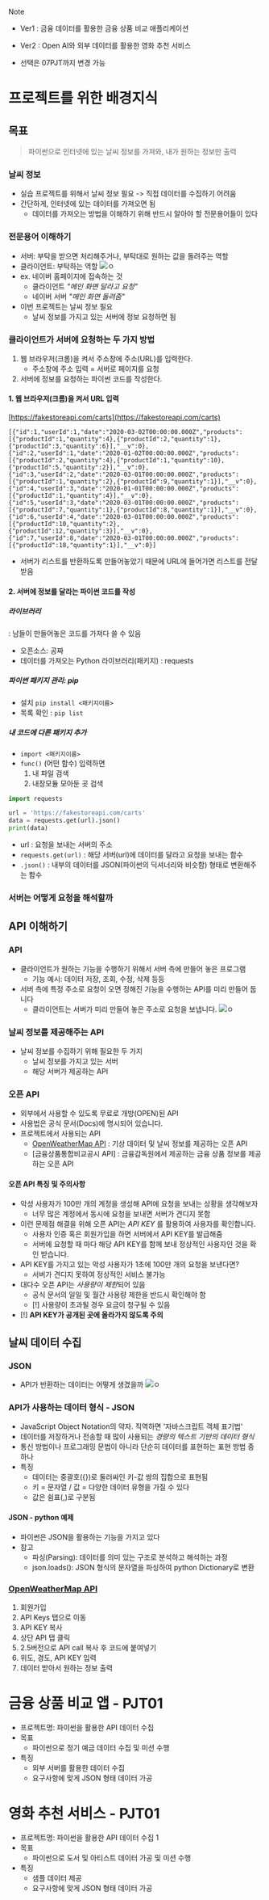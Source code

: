 > [!NOTE]
> - Ver1 : 금융 데이터를 활용한 금융 상품 비교 애플리케이션
> - Ver2 : Open AI와 외부 데이터를 활용한 영화 추천 서비스
> 
> - 선택은 07PJT까지 변경 가능

# 프로젝트를 위한 배경지식
## 목표
> 파이썬으로 인터넷에 있는 날씨 정보를 가져와, 내가 원하는 정보만 출력

### 날씨 정보
- 실습 프로젝트를 위해서 날씨 정보 필요 -> 직접 데이터를 수집하기 어려움
- 간단하게, 인터넷에 있는 데이터를 가져오면 됨
	- 데이터를 가져오는 방법을 이해하기 위해 반드시 알아야 할 전문용어들이 있다
### 전문용어 이해하기
- 서버: 부탁을 받으면 처리해주거나, 부탁대로 원하는 값을 돌려주는 역할
- 클라이언트: 부탁하는 역할
![ㅇ](../img/240119_1.PNG)
- ex. 네이버 홈페이지에 접속하는 것
	- 클라이언트 *"메인 화면 달라고 요청"*
	- 네이버 서버 *"메인 화면 돌려줌"*
- 이번 프로젝트는 날씨 정보 필요
	- 날씨 정보를 가지고 있는 서버에 정보 요청하면 됨
### 클라이언트가 서버에 요청하는 두 가지 방법
1. 웹 브라우저(크롬)을 켜서 주소창에 주소(URL)를 입력한다.
	- 주소창에 주소 입력 = 서버로 페이지를 요청
2. 서버에 정보를 요청하는 파이썬 코드를 작성한다.
#### 1. 웹 브라우저(크롬)을 켜서 URL 입력
[https://fakestoreapi.com/carts](https://fakestoreapi.com/carts)
```
[{"id":1,"userId":1,"date":"2020-03-02T00:00:00.000Z","products":[{"productId":1,"quantity":4},{"productId":2,"quantity":1},{"productId":3,"quantity":6}],"__v":0},{"id":2,"userId":1,"date":"2020-01-02T00:00:00.000Z","products":[{"productId":2,"quantity":4},{"productId":1,"quantity":10},{"productId":5,"quantity":2}],"__v":0},{"id":3,"userId":2,"date":"2020-03-01T00:00:00.000Z","products":[{"productId":1,"quantity":2},{"productId":9,"quantity":1}],"__v":0},{"id":4,"userId":3,"date":"2020-01-01T00:00:00.000Z","products":[{"productId":1,"quantity":4}],"__v":0},{"id":5,"userId":3,"date":"2020-03-01T00:00:00.000Z","products":[{"productId":7,"quantity":1},{"productId":8,"quantity":1}],"__v":0},{"id":6,"userId":4,"date":"2020-03-01T00:00:00.000Z","products":[{"productId":10,"quantity":2},{"productId":12,"quantity":3}],"__v":0},{"id":7,"userId":8,"date":"2020-03-01T00:00:00.000Z","products":[{"productId":18,"quantity":1}],"__v":0}]
```
- 서버가 리스트를 반환하도록 만들어놓았기 때문에 URL에 들어가면 리스트를 전달 받음
#### 2. 서버에 정보를 달라는 파이썬 코드를 작성
##### 라이브러리
: 남들이 만들어놓은 코드를 가져다 쓸 수 있음
- 오픈소스: 공짜
- 데이터를 가져오는 Python 라이브러리(패키지) : requests
##### 파이썬 패키지 관리: pip
- 설치 `pip install <패키지이름>`
- 목록 확인 : `pip list`
##### 내 코드에 다른 패키지 추가
- `import <패키지이름>`
- `func()` (어떤 함수) 입력하면 
	1. 내 파일 검색
	2. 내장모듈 모아둔 곳 검색
```python
import requests

url = 'https://fakestoreapi.com/carts'
data = requests.get(url).json() 
print(data)
```
- url : 요청을 보내는 서버의 주소
- `requests.get(url)` : 해당 서버(url)에 데이터를 달라고 요청을 보내는 함수
- `.json()` : 내부의 데이터를 JSON(파이썬의 딕셔너리와 비슷함) 형태로 변환해주는 함수
### 서버는 어떻게 요청을 해석할까

## API 이해하기
### API
- 클라이언트가 원하는 기능을 수행하기 위해서 서버 측에 만들어 놓은 프로그램
	- 기능 예시: 데이터 저장, 조회, 수정, 삭제 등등
- 서버 측에 특정 주소로 요청이 오면 정해진 기능을 수행하는 API를 미리 만들어 둡니다
	- 클라이언트는 서버가 미리 만들어 놓은 주소로 요청을 보냅니다.
![ㅇ](../img/240119_2.PNG)
### 날씨 정보를 제공해주는 API
- 날씨 정보를 수집하기 위해 필요한 두 가지
	- 날씨 정보를 가지고 있는 서버
	- 해당 서버가 제공하는 API
### 오픈 API
- 외부에서 사용할 수 있도록 무료로 개방(OPEN)된 API
- 사용법은 공식 문서(Docs)에 명시되어 있습니다.
- 프로젝트에서 사용되는 API
	- [OpenWeatherMap API](https://openweathermap.org/) : 기상 데이터 및 날씨 정보를 제공하는 오픈 API
	- [금융상품통합비교공시 API] : 금융감독원에서 제공하는 금융 상품 정보를 제공하는 오픈 API
#### 오픈 API 특징 및 주의사항
- 악성 사용자가 100만 개의 계정을 생성해 API에 요청을 보내는 상황을 생각해보자
	- 너무 많은 계정에서 동시에 요청을 보내면 서버가 견디지 못함
- 이런 문제점 해결을 위해 오픈 API는 *API KEY* 를 활용하여 사용자를 확인합니다.
	- 사용자 인증 혹은 회원가입을 하면 서버에서 API KEY를 발급해줌
	- 서버에 요청할 때 마다 해당 API KEY를 함께 보내 정상적인 사용자인 것을 확인 받습니다.
- API KEY를 가지고 있는 악성 사용자가 1초에 100만 개의 요청을 보낸다면?
	- 서버가 견디지 못하여 정상적인 서비스 불가능
- 대다수 오픈 API는 *사용량이 제한*되어 있음
	- 공식 문서의 일일 및 월간 사용량 제한을 반드시 확인해야 함
	- [!] 사용량이 초과될 경우 요금이 청구될 수 있음
- [!] **API KEY가 공개된 곳에 올라가지 않도록 주의**
## 날씨 데이터 수집
### JSON
- API가 반환하는 데이터는 어떻게 생겼을까
![ㅇ](../img/240119_3.PNG)
### API가 사용하는 데이터 형식 - JSON
- JavaScript Object Notation의 약자. 직역하면 '자바스크립트 객체 표기법'
- 데이터를 저장하거나 전송할 때 많이 사용되는 *경량의 텍스트 기반의 데이터 형식*
- 통신 방법이나 프로그래밍 문법이 아니라 단순히 데이터를 표현하는 표현 방법 중 하나
- 특징
	- 데이터는 중괄호({})로 둘러싸인 키-값 쌍의 집합으로 표현됨
	- 키 = 문자열 / 값 = 다양한 데이터 유형을 가질 수 있다
	- 값은 쉼표(,)로 구분됨
#### JSON - python 예제
- 파이썬은 JSON을 활용하는 기능을 가지고 있다
- 참고
	- 파싱(Parsing): 데이터를 의미 있는 구조로 분석하고 해석하는 과정
	- json.loads(): JSON 형식의 문자열을 파싱하여 python Dictionary로 변환
### [OpenWeatherMap API](https://openweathermap.org/)
1. 회원가입
2. API Keys 탭으로 이동
3. API KEY 복사
4. 상단 API 탭 클릭
5. 2.5버전으로 API call 복사 후 코드에 붙여넣기
6. 위도, 경도, API KEY 입력
7. 데이터 받아서 원하는 정보 출력
# 금융 상품 비교 앱 - PJT01
- 프로젝트명: 파이썬을 활용한 API 데이터 수집
- 목표
	- 파이썬으로 정기 예금 데이터 수집 및 미션 수행
- 특징
	- 외부 서버를 활용한 데이터 수집
	- 요구사항에 맞게 JSON 형태 데이터 가공
# 영화 추천 서비스 - PJT01
 - 프로젝트명: 파이썬을 활용한 API 데이터 수집 1
- 목표
	- 파이썬으로 도서 및 아티스트 데이터 가공 및 미션 수행
- 특징
	- 샘플 데이터 제공
	- 요구사항에 맞게 JSON 형태 데이터 가공